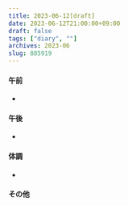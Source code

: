 ```yaml
---
title: 2023-06-12[draft]
date: 2023-06-12T21:00:00+09:00
draft: false
tags: ["diary", ""]
archives: 2023-06
slug: 885919
---
```

#### 午前
- 
#### 午後
- 
#### 体調
- 
#### その他
